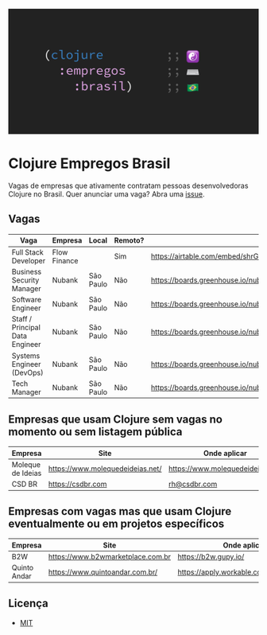 ![Clojure Empregos Brasil](./docs/cover.png)

# Clojure Empregos Brasil

Vagas de empresas que ativamente contratam pessoas desenvolvedoras Clojure no Brasil. Quer anunciar uma vaga? Abra uma [issue](https://github.com/renatoalencar/clojure-empregos-brasil/issues).

## Vagas


|                            Vaga |      Empresa |     Local | Remoto? |                                                                                       Onde aplicar |
|---------------------------------|--------------|-----------|---------|----------------------------------------------------------------------------------------------------|
|            Full Stack Developer | Flow Finance |           |     Sim | https://airtable.com/embed/shrG8DnjAdAOAZm9h/tble1ghQMefhblMVK/viwOzu3raZSmdxK7Z/recGtRyuHlvFhUV0v |
|       Business Security Manager |       Nubank | São Paulo |     Não |                                                   https://boards.greenhouse.io/nubank/jobs/3400816 |
|               Software Engineer |       Nubank | São Paulo |     Não |                                                   https://boards.greenhouse.io/nubank/jobs/2569175 |
| Staff / Principal Data Engineer |       Nubank | São Paulo |     Não |                                                   https://boards.greenhouse.io/nubank/jobs/4204751 |
|       Systems Engineer (DevOps) |       Nubank | São Paulo |     Não |                                                   https://boards.greenhouse.io/nubank/jobs/3372800 |
|                    Tech Manager |       Nubank | São Paulo |     Não |                                                   https://boards.greenhouse.io/nubank/jobs/2989044 |


## Empresas que usam Clojure sem vagas no momento ou sem listagem pública


|           Empresa |                             Site |                     Onde aplicar |
|-------------------|----------------------------------|----------------------------------|
| Moleque de Ideias | https://www.molequedeideias.net/ | https://www.molequedeideias.net/ |
|            CSD BR |                https://csdbr.com |                     rh@csdbr.com |


## Empresas com vagas mas que usam Clojure eventualmente ou em projetos específicos


|      Empresa |                              Site |                            Onde aplicar |
|--------------|-----------------------------------|-----------------------------------------|
|          B2W | https://www.b2wmarketplace.com.br |                    https://b2w.gupy.io/ |
| Quinto Andar |   https://www.quintoandar.com.br/ | https://apply.workable.com/quintoandar/ |


## Licença

* [MIT](./LICENSE)
